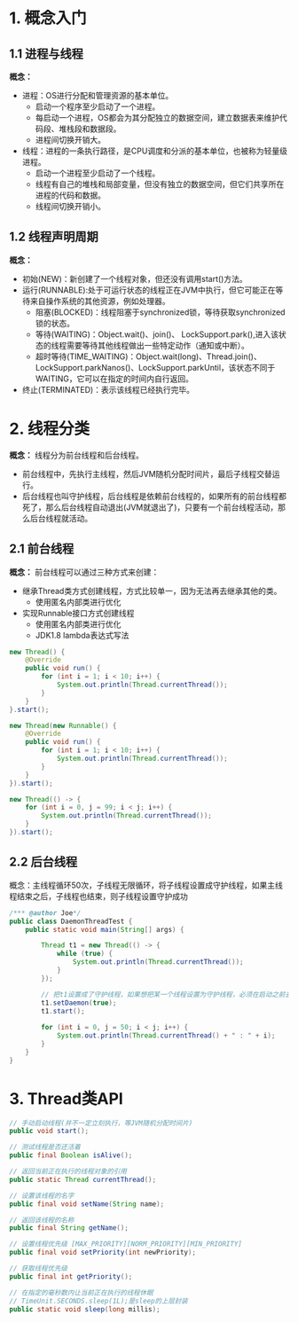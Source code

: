 # 1. 概念入门

## 1.1 进程与线程

**概念：** 
- 进程：OS进行分配和管理资源的基本单位。
    - 启动一个程序至少启动了一个进程。
    - 每启动一个进程，OS都会为其分配独立的数据空间，建立数据表来维护代码段、堆栈段和数据段。
    - 进程间切换开销大。
- 线程：进程的一条执行路径，是CPU调度和分派的基本单位，也被称为轻量级进程。
    - 启动一个进程至少启动了一个线程。
    - 线程有自己的堆栈和局部变量，但没有独立的数据空间，但它们共享所在进程的代码和数据。
    - 线程间切换开销小。

## 1.2 线程声明周期

**概念：** 
- 初始(NEW)：新创建了一个线程对象，但还没有调用start()方法。
- 运行(RUNNABLE):处于可运行状态的线程正在JVM中执行，但它可能正在等待来自操作系统的其他资源，例如处理器。
    - 阻塞(BLOCKED)：线程阻塞于synchronized锁，等待获取synchronized锁的状态。
	- 等待(WAITING)：Object.wait()、join()、 LockSupport.park(),进入该状态的线程需要等待其他线程做出一些特定动作（通知或中断）。
	- 超时等待(TIME_WAITING)：Object.wait(long)、Thread.join()、LockSupport.parkNanos()、LockSupport.parkUntil，该状态不同于WAITING，它可以在指定的时间内自行返回。
- 终止(TERMINATED)：表示该线程已经执行完毕。

# 2. 线程分类


**概念：** 线程分为前台线程和后台线程。

- 前台线程中，先执行主线程，然后JVM随机分配时间片，最后子线程交替运行。
- 后台线程也叫守护线程，后台线程是依赖前台线程的，如果所有的前台线程都死了，那么后台线程自动退出(JVM就退出了)，只要有一个前台线程活动，那么后台线程就活动。

## 2.1 前台线程

**概念：** 前台线程可以通过三种方式来创建：
- 继承Thread类方式创建线程，方式比较单一，因为无法再去继承其他的类。
    - 使用匿名内部类进行优化
- 实现Runnable接口方式创建线程
    - 使用匿名内部类进行优化
    - JDK1.8 lambda表达式写法

```java
new Thread() {
    @Override
    public void run() {
        for (int i = 1; i < 10; i++) {
            System.out.println(Thread.currentThread());
        }
    }
}.start();
```

```java
new Thread(new Runnable() {
    @Override
    public void run() {
        for (int i = 1; i < 10; i++) {
            System.out.println(Thread.currentThread());
        }
    }
}).start();
```

```java
new Thread(() -> {
    for (int i = 0, j = 99; i < j; i++) {
        System.out.println(Thread.currentThread());
    }
}).start();
```

## 2.2 后台线程

概念：主线程循环50次，子线程无限循环，将子线程设置成守护线程，如果主线程结束之后，子线程也结束，则子线程设置守护成功
```java
/*** @author Joe*/
public class DaemonThreadTest {
    public static void main(String[] args) {

        Thread t1 = new Thread(() -> {
            while (true) {
                System.out.println(Thread.currentThread());
            }
        });

        // 把t1设置成了守护线程，如果想把某一个线程设置为守护线程，必须在启动之前去设置
        t1.setDaemon(true);
        t1.start();
        
        for (int i = 0, j = 50; i < j; i++) {
            System.out.println(Thread.currentThread() + " : " + i);
        }
    }
}
```

# 3. Thread类API

```java
// 手动启动线程(并不一定立刻执行，等JVM随机分配时间片)
public void start();

// 测试线程是否还活着
public final Boolean isAlive();

// 返回当前正在执行的线程对象的引用
public static Thread currentThread();

// 设置该线程的名字
public final void setName(String name);

// 返回该线程的名称
public final String getName();

// 设置线程优先级 [MAX_PRIORITY][NORM_PRIORITY][MIN_PRIORITY]
public final void setPriority(int newPriority);

// 获取线程优先级
public final int getPriority();

// 在指定的毫秒数内让当前正在执行的线程休眠
// TimeUnit.SECONDS.sleep(1L);是sleep的上层封装
public static void sleep(long millis);
```




























